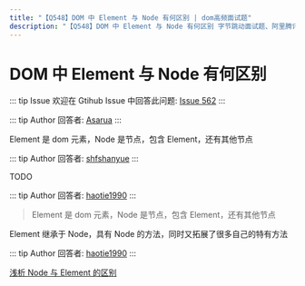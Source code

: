 ```yaml
---
title: "【Q548】DOM 中 Element 与 Node 有何区别 | dom高频面试题"
description: "【Q548】DOM 中 Element 与 Node 有何区别 字节跳动面试题、阿里腾讯面试题、美团小米面试题。"
---
```


# DOM 中 Element 与 Node 有何区别

::: tip Issue
欢迎在 Gtihub Issue 中回答此问题: [Issue 562](https://github.com/shfshanyue/Daily-Question/issues/562)
:::

::: tip Author
回答者: [Asarua](https://github.com/Asarua)
:::

Element 是 dom 元素，Node 是节点，包含 Element，还有其他节点

::: tip Author
回答者: [shfshanyue](https://github.com/shfshanyue)
:::

TODO

::: tip Author
回答者: [haotie1990](https://github.com/haotie1990)
:::

> Element 是 dom 元素，Node 是节点，包含 Element，还有其他节点

Element 继承于 Node，具有 Node 的方法，同时又拓展了很多自己的特有方法

::: tip Author
回答者: [haotie1990](https://github.com/haotie1990)
:::

[浅析 Node 与 Element 的区别
](https://zhuanlan.zhihu.com/p/165422508)
